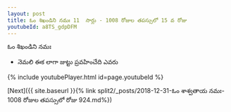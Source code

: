 ```yaml
---
layout: post
title: ఓం శిఖండిని నమః 11  సార్లు - 1008 రోజుల తపస్సులో 15 వ రోజు
youtubeId: a8TS_gdpDFM
---
```

 
 
 ఓం శిఖండిని నమః  
 
 -  నెమలి ఈక లాగా జుట్టు ప్రవహించేది ఎవరు 
 
  
 
  
 
 
 
 
 
 


{% include youtubePlayer.html id=page.youtubeId %}
 
[Next]({{ site.baseurl }}{% link  split2/_posts/2018-12-31-ఓం శాశ్వతాయ నమః- 1008 రోజుల తపస్సులో రోజు  924.md%})
 
